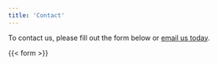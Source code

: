 ```yaml
---
title: 'Contact'
---
```


To contact us, please fill out the form below or [email us today](mailto:info@shiftleftcyber.io).

{{< form >}}
